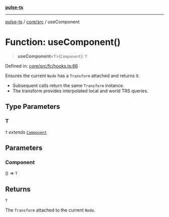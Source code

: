 [**pulse-ts**](../../../README.md)

***

[pulse-ts](../../../README.md) / [core/src](../README.md) / useComponent

# Function: useComponent()

> **useComponent**\<`T`\>(`Component`): `T`

Defined in: [core/src/fc/hooks.ts:66](https://github.com/jlehett/pulse-ts/blob/95f7e0ab0aafbcd2aad691251c554317b3dfe19c/packages/core/src/fc/hooks.ts#L66)

Ensures the current `Node` has a `Transform` attached and returns it.

- Subsequent calls return the same `Transform` instance.
- The transform provides interpolated local and world TRS queries.

## Type Parameters

### T

`T` *extends* [`Component`](../classes/Component.md)

## Parameters

### Component

() => `T`

## Returns

`T`

The `Transform` attached to the current `Node`.
